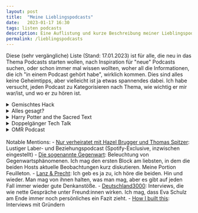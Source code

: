 ```yaml
---
layout: post
title:  "Meine Lieblingspodcasts"
date:   2023-01-17 16:30
tags: listen podcasts
description: Eine Auflistung und kurze Beschreibung meiner Lieblingspodcasts (aktuell & früher) incl. (z.T.) Lieblingsfolgen zum Reinschnuppern.
permalink: /lieblingspodcasts
---
```


Diese (sehr vergängliche) Liste (Stand: 17.01.2023) ist für alle, die neu in das Thema Podcasts starten wollen, nach Inspiration für "neue" Podcasts suchen, oder schon immer mal wissen wollten, woher all die Informationen, die ich "in einem Podcast gehört habe", wirklich kommen. Dies sind alles keine Geheimtipps, aber vielleicht ist ja etwas spannendes dabei. Ich habe versucht, jeden Podcast zu Kategorisieren nach Thema, wie wichtig er mir war/ist, und wo er zu hören ist.

<details>
    <summary>Gemischtes Hack</summary>
    <ul>
        <li><i>Laberpodcast (allgemein) // 2020 & 2021: 100% der Folgen (incl. alter Folgen), heute: &lt;10% // nur bei <a href="https://open.spotify.com/show/7BTOsF2boKmlYr76BelijW?si=909db187c768455b" target="_blank">Spotify</a></i></li>
        <li>Neben den Pionieren von "Fest & Flauschig" (Jan Böhmermann und Olli Schulz - hat mich irgendwie nie gecatched) so etwas wie der VW Golf unter den Podcasts in Deutschland. Felix und Tommi sind Podcastikonen und einer der meistgehörten Podcasts Deutschlands und der Welt. Wer von vorne anfängt, kann neben vielen lustigen Geschichten und immer wieder schlauen Gedanken auch den steilen Karriereaufschwung der beiden miterleben. Ich war lange Zeit Team Tommi, am Ende meiner aktiven Hörerzeit eher Team Felix. Die beiden haben mir auch vor Augen geführt, dass immer noch viele Menschen ein Interesse daran haben, 1x pro Woche das Weltgeschehen eingeordnet zu bekommen. Was die Kirche nicht mehr/nur unzureichend liefert, machen inzwischen eben Podcaster:innen.</li>
    </ul>
</details>
<details>
    <summary>Alles gesagt?</summary>
    <ul>
        <li><i>Interviewpodcast (allgemein) // seit 2020: 70% der Folgen (incl. alter Folgen) // überall, wo es Podcasts gibt</i></li>
        <li>Christoph und Jochen sind beide wichtige Redakteure bei der Zeit (Zeit-Magazin bzw. Zeit-Online) und führen in diesem Podcast so lange das Interview, bis der Gast beschließt, dass nun alles gesagt sei. Die beiden unterbrechen die Gäste, wechseln inmitten einer spannenden Diskussion das Thema (meist: Richtung Essen oder Trinken), es wird ins Mikro gekaut, ... Trotzdem kommt ein wahnsinnig spannendes Gespräch raus, bei dem man am Ende die Interviewten eigentlich immer mehr schätzt als zuvor. </li>
        <li>Lieblingsfolgen: </li>
        <ul>
            <li><a href="https://www.zeit.de/digital/2020-11/richard-socher-kuenstliche-intelligenz-interviewpodcast-alles-gesagt" target="_blank">Richard Socher</a>, ein deutscher KI-Forscher und -Unternehmer. Ist aber nicht nur für "Nerds" spannend!</li>
            <li><a href="https://www.zeit.de/gesellschaft/2018-06/tim-raue-alles-gesagt" target="_blank">Tim Raue</a>, Spitzenkoch mit ungewöhnlichem Hintergrund. </li>
            <li><a href="https://www.zeit.de/gesellschaft/2023-08/alena-buyx-ethikrat-interviewpodcast-alles-gesagt" target="_blank">Alena Buyx</a>, Medizinethikerin und einfach eine so schlaue, reflektierte, spannende Person.</li>
        </ul>
    </ul>
</details>
<details>
    <summary>Harry Potter and the Sacred Text</summary>
    <ul>
        <li><i>Literatur-/Lebenspodcast // Staffel 1: 100% der Folgen, Staffel 2: 0% // überall, wo es Podcasts gibt // <a href="https://www.harrypottersacredtext.com/" target="_blank">Website</a></i></li>
        <li>Bei HPATST beziehen sich Staffeln auf einen Durchlauf durch alle Harry Potter-Bücher, pro Folge ein einziges Kapitel. Als Harry Potter-Fan, aber nicht -Versessener war mir daher eine Staffel genug. Das Konzept ist meiner Meinung nach aber genial und ein schöner Kontrast zu meinem sonstigen Input: Jede Woche nehmen sich Vanessa und Casper (in Staffel 2 ersetzt mit Matt) ein Kapitel Harry Potter vor, behandeln den Text wie in einer "Bible study" als wäre er "sacred", wenden verschiedene "sacred reading practices" an, mit denen Mönche, Nonnen und Rabbiner schon jahrhundertelang versucht haben, ihrer jeweiligen heiligen Schrift näher zu kommen, ziehen Lehren und Schlüsse für sich und ihr Leben. Überraschung: das ist auch als Zuhörer extrem lehrreich und unterhaltsam. Die beiden sind einfach goldige Menschen und in so vielerlei Hinsicht "relatable" und gleichzeitig großartige Vorbilder.</li>
    </ul>
</details>
<details>
    <summary>Doppelgänger Tech Talk</summary>
    <ul>
        <li><i>Laberpodcast (Digital- und Wirtschaftswelt) // seit 2022: 100% der Folgen // überall, wo es Podcasts gibt // <a href="https://www.doppelgaenger.io/" target="_blank">Website</a></i></li>
        <li>Die beiden Philipps sind in ihrer Verschiedenenheit (kreativer Seriengründer vs. rationaler Numbers-Cruncher) ein prima Duo. Der Podcast ist lehrreich und hat mich damit aus einer profesionellen Perspektive auf jeden Fall weitergebracht, ist aber auch einfach sehr unterhaltsam, mit klugen Denkanstößen, spannenden Geschichten und Takes zum aktuellen Welt- und Digitalgeschehen und immer wieder einem guten Spruch.</li>
    </ul>
</details>
<details>
    <summary>OMR Podcast</summary>
    <ul>
        <li><i>Interviewpodcast (Digital- und Wirtschaftswelt) // seit 2022: 50% der Folgen // überall, wo es Podcasts gibt // <a href="https://omr.com/de/podcast/" target="_blank">Website</a></i></li>
        <li>Nachdem die beiden Doppelgänger den Podcast immer wieder erwähnten, gab ich ihm auch irgendwann die Chance und bin seitdem begeistert von den all den spannenden Menschen und Gründungsgeschichten, die ich bisher "kennengelernt" habe. Die Bandbreite an Gästen ist wirklich groß, und die Interviewführung von Philipp Westermeyer echt angenehm und bewundernswert.</li>
        <li>Lieblingsfolgen:</li>
        <ul>
            <li>frei nach Fynn Kliemann: "BWL kann auch geil sein": <a href="https://open.spotify.com/episode/3HSpKBAHRTw0kg6Wx5g5zy?si=96d282ee9efe4920" target="_blank">1komma5°-Gründer Philipp Schröder</a></li>
            <li>der Shitstorm war verdient, aber ich bin überzeugt, dass sein Gesamtimpact positiv ist: <a href="https://open.spotify.com/episode/2O9GwvUj0pdjuGCQ9trUPl?si=I8v8YqMuTCG22_hR0wcrog" target="_blank">Fynn Kliemann</a></li>
            <li>ich habe die Show nie gesehen, aber ich habe ihn auf jeden Fall unterschätzt: <a href="https://open.spotify.com/episode/5BRvA95DXT2ATUGclG03gX?si=89c7f589e7b84fb1" target="_blank">Robert Geiss</a></li>
            <li>sympatischer, vielschichtiger Siemens-Ex-CEO: <a href="https://open.spotify.com/episode/0ULC1RzIokO1RvGcNWOKnl?si=cadd6d345ea74119" target="_blank">Joe Kaeser</a></li>
            <li>Beschreibung eines Lebenswerks: <a href="https://open.spotify.com/episode/5sIaWbheNeTJLfgOFWDIJR?si=99266a22cab64c6b" target="_blank">Dirk Roßmann</a></li>
            <li>einfach eine spannende Person mit spannender Geschichte: <a href="https://open.spotify.com/episode/0SNRfAxOFdDl4SMCA3sRvf?si=d1bf721351754bc5" target="_blank">Markus Lanz</a></li>
            <li>Wie der FC Bayern ein Weltkonzern wurde und eine Familie bleibt: <a href="https://open.spotify.com/episode/749R1VdHVT7nCsu0QTvWin?si=5bcea4f95c5d4d81" target="_blank">Uli Hoeneß</a></li>
        </ul>
    </ul>
</details>

<br>
Notable Mentions: 
- <a href="https://open.spotify.com/show/3JgH71EJblvCEXAca1XRsT" target="_blank">Nur verheiratet mit Hazel Brugger und Thomas Spitzer</a>: Lustiger Laber- und Beziehungspodcast (Spotify-Exclusive, inzwischen eingestellt)
- <a href="https://www.zeit.de/serie/die-sogenannte-gegenwart" target="_blank">Die sogenannte Gegenwart</a>: Beleuchtung von Gegenwartsphänomenen. Ich mag den ersten Block am liebsten, in dem die beiden Hosts aktuelle Beobachtungen kurz diskutieren. Meine Portion Feuilleton.
- <a href="https://www.zdf.de/gesellschaft/markus-lanz/presse-podcast-lanz-und-precht-100.html" target="_blank">Lanz & Precht</a>: Ich geb es ja zu, ich höre die beiden. Hin und wieder. Man mag von ihnen halten, was man mag, aber es gibt auf jeden Fall immer wieder gute Denkanstöße.
- <a href="https://www.ardaudiothek.de/sendung/deutschland3000-ne-gute-stunde-mit-eva-schulz/66261430/" target="_blank">Deutschland3000</a>: Interviews, die wie nette Gespräche unter Freund:innen wirken. Ich mag, dass Eva Schulz am Ende immer noch persönliches ein Fazit zieht.
- <a href="https://wondery.com/shows/how-i-built-this/" target="_blank">How I built this</a>: Interviews mit Gründern